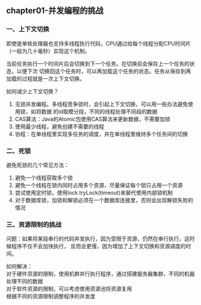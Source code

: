## chapter01-并发编程的挑战

### 一、上下文切换
即使是单核处理器也支持多线程执行代码，CPU通过给每个线程分配CPU时间片（一般为几十毫秒）实现这个机制。

当前任务执行一个时间片后会切换到下一个任务。在切换前会保存上一个任务的状态，以便下次
切换回这个任务时，可以再加载这个任务的状态。任务从保存到再加载的过程就是一次上下文切换。

如何减少上下文切换？
1. 无锁并发编程。多线程竞争锁时，会引起上下文切换，可以用一些办法避免使用锁，如将数据
   的id取模分段，不同的线程处理不同段的数据
2. CAS算法：Java的Atomic包使用CAS算法来更新数据，不需要加锁
3. 使用最少线程，避免创建不需要的线程
4. 协程：在单线程里实现多任务的调度，并在单线程里维持多个任务间的切换

### 二、死锁
避免死锁的几个常见方法：
1. 避免一个线程获取多个锁
2. 避免一个线程在锁内同时占用多个资源，尽量保证每个锁只占用一个资源
3. 尝试使用定时锁，使用lock.tryLock(timeout)来替代使用内部锁机制
4. 对于数据库锁，加锁和解锁必须在一个数据库连接里，否则会出现解锁失败的情况

### 三、资源限制的挑战
问题：如果将某段串行的代码并发执行，因为受限于资源，仍然在串行执行，这时候程序不仅不会加快执行，
反而会更慢，因为增加了上下文切换和资源调度的时间。

如何解决：  
对于硬件资源的限制，使用机群并行执行程序，通过搭建服务器集群，不同的机器处理不同的数据  
对于软件资源的限制，可以考虑使用资源池将资源复用  
根据不同的资源限制调整程序的并发度  
